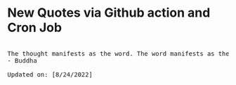 # New Quotes via Github action and Cron Job

<pre>
<!-- #quote -->
The thought manifests as the word. The word manifests as the deed. The deed develops into habit. And the habit hardens into character.
- Buddha

Updated on: [8/24/2022]
<!-- #quoteEnd -->
</pre>
